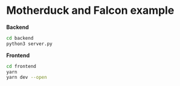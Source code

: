# Motherduck and Falcon example

**Backend**

```bash
cd backend
python3 server.py
```

**Frontend**

```bash
cd frontend
yarn
yarn dev --open
```
